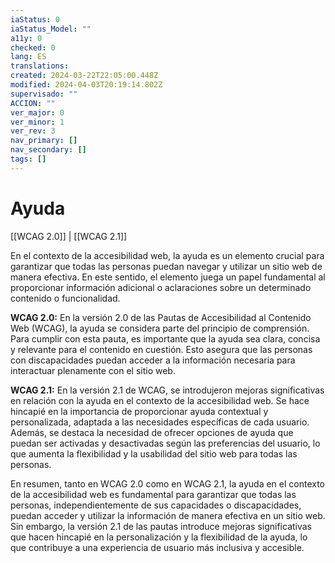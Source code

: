 ```yaml
---
iaStatus: 0
iaStatus_Model: ""
a11y: 0
checked: 0
lang: ES
translations: 
created: 2024-03-22T22:05:00.448Z
modified: 2024-04-03T20:19:14.802Z
supervisado: ""
ACCION: ""
ver_major: 0
ver_minor: 1
ver_rev: 3
nav_primary: []
nav_secondary: []
tags: []
---
```

# Ayuda

[[WCAG 2.0]] | [[WCAG 2.1]]

En el contexto de la accesibilidad web, la ayuda es un elemento crucial para garantizar que todas las personas puedan navegar y utilizar un sitio web de manera efectiva. En este sentido, el elemento <TOKEN> juega un papel fundamental al proporcionar información adicional o aclaraciones sobre un determinado contenido o funcionalidad.

**WCAG 2.0:**
En la versión 2.0 de las Pautas de Accesibilidad al Contenido Web (WCAG), la ayuda se considera parte del principio de comprensión. Para cumplir con esta pauta, es importante que la ayuda sea clara, concisa y relevante para el contenido en cuestión. Esto asegura que las personas con discapacidades puedan acceder a la información necesaria para interactuar plenamente con el sitio web.

**WCAG 2.1:**
En la versión 2.1 de WCAG, se introdujeron mejoras significativas en relación con la ayuda en el contexto de la accesibilidad web. Se hace hincapié en la importancia de proporcionar ayuda contextual y personalizada, adaptada a las necesidades específicas de cada usuario. Además, se destaca la necesidad de ofrecer opciones de ayuda que puedan ser activadas y desactivadas según las preferencias del usuario, lo que aumenta la flexibilidad y la usabilidad del sitio web para todas las personas.

En resumen, tanto en WCAG 2.0 como en WCAG 2.1, la ayuda en el contexto de la accesibilidad web es fundamental para garantizar que todas las personas, independientemente de sus capacidades o discapacidades, puedan acceder y utilizar la información de manera efectiva en un sitio web. Sin embargo, la versión 2.1 de las pautas introduce mejoras significativas que hacen hincapié en la personalización y la flexibilidad de la ayuda, lo que contribuye a una experiencia de usuario más inclusiva y accesible.
